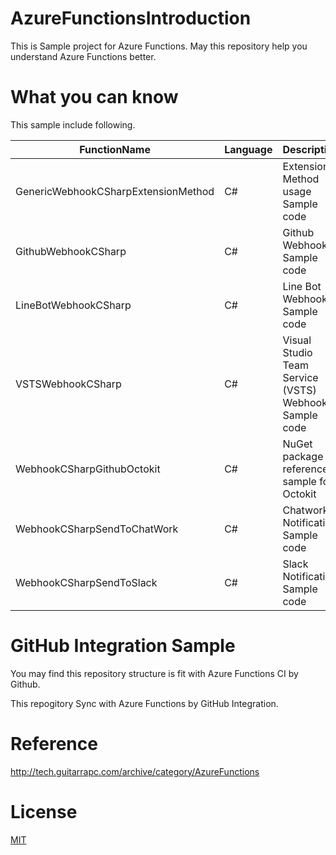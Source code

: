 # AzureFunctionsIntroduction

This is Sample project for Azure Functions. May this repository help you understand Azure Functions better.

# What you can know

This sample include following.

FunctionName | Language | Description
---- | ---- | ----
GenericWebhookCSharpExtensionMethod | C# | Extension Method usage Sample code
GithubWebhookCSharp | C# | Github Webhook Sample code
LineBotWebhookCSharp | C# | Line Bot Webhook Sample code
VSTSWebhookCSharp | C# | Visual Studio Team Service (VSTS) Webhook Sample code
WebhookCSharpGithubOctokit | C# | NuGet package reference sample for Octokit
WebhookCSharpSendToChatWork | C# | Chatwork Notification Sample code
WebhookCSharpSendToSlack | C# | Slack Notification Sample code

# GitHub Integration Sample

You may find this repository structure is fit with Azure Functions CI by Github.

This repogitory Sync with Azure Functions by GitHub Integration.

# Reference

http://tech.guitarrapc.com/archive/category/AzureFunctions

# License

[MIT](https://github.com/guitarrapc/AzureFunctionsIntroduction/blob/master/LICENSE)
